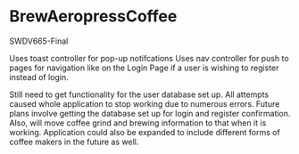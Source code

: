 # BrewAeropressCoffee
SWDV665-Final 

Uses toast controller for pop-up notifcations
Uses nav controller for push to pages for navigation like on the Login Page if a user is wishing to register instead of login. 

Still need to get functionality for the user database set up. All attempts caused whole application to stop working due to numerous errors.
Future plans involve getting the database set up for login and register confirmation. Also, will move coffee grind and brewing information to that when it is working. 
Application could also be expanded to include different forms of coffee makers in the future as well.

